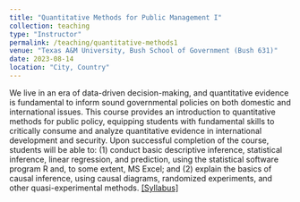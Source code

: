 ```yaml
---
title: "Quantitative Methods for Public Management I"
collection: teaching
type: "Instructor"
permalink: /teaching/quantitative-methods1
venue: "Texas A&M University, Bush School of Government (Bush 631)"
date: 2023-08-14
location: "City, Country"
---
```


We live in an era of data-driven decision-making, and quantitative evidence is fundamental to inform sound governmental policies on both domestic and international issues. This course provides an introduction to quantitative methods for public policy, equipping students with fundamental skills to critically consume and analyze quantitative evidence in international development and security. Upon successful completion of the course, students will be able to: (1) conduct basic descriptive inference, statistical inference, linear regression, and prediction, using the statistical software program R and, to some extent, MS Excel; and (2) explain the basics of causal inference, using causal diagrams, randomized experiments, and other quasi-experimental methods. [[Syllabus]](/files/Denly_Syllabus_QuantMethods1.pdf) 
